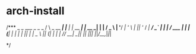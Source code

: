 # arch-install


/***
            _             _       ___           _        _ _ 
           / \   _ __ ___| |__   |_ _|_ __  ___| |_ __ _| | |
         / _ \ | '__/ __| '_ \   | || '_ \/ __| __/ _` | | |
       / ___ \| | | (__| | | |  | || | | \__ \ || (_| | | |
     /_/   \_\_|  \___|_| |_| |___|_| |_|___/\__\__,_|_|_|
                                                          
 */


